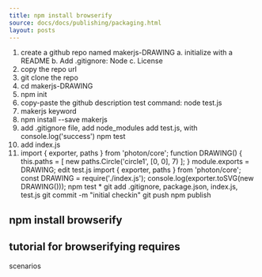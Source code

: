```yaml
---
title: npm install browserify
source: docs/docs/publishing/packaging.html
layout: posts
---
```


1. create a github repo named makerjs-DRAWING
a. initialize with a README
b. Add .gitignore: Node
c. License
2. copy the repo url
3. git clone the repo
4. cd makerjs-DRAWING
5. npm init
6. copy-paste the github description
test command: node test.js
7. makerjs keyword
8. npm install --save makerjs
9. add .gitignore file, add node\_modules
add test.js, with console.log('success')
npm test
10. add index.js
11. import { exporter, paths } from 'photon/core';
function DRAWING() {
this.paths = [
new paths.Circle('circle1', [0, 0], 7)
];
}
module.exports = DRAWING;
edit test.js
import { exporter, paths } from 'photon/core';
const DRAWING = require('./index.js');
console.log(exporter.toSVG(new DRAWING()));
npm test
\* git add .gitignore, package.json, index.js, test.js
git commit -m "initial checkin"
git push
npm publish

## npm install browserify

## tutorial for browserifying requires

scenarios
